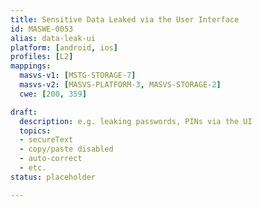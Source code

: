 ```yaml
---
title: Sensitive Data Leaked via the User Interface
id: MASWE-0053
alias: data-leak-ui
platform: [android, ios]
profiles: [L2]
mappings:
  masvs-v1: [MSTG-STORAGE-7]
  masvs-v2: [MASVS-PLATFORM-3, MASVS-STORAGE-2]
  cwe: [200, 359]

draft:
  description: e.g. leaking passwords, PINs via the UI
  topics:
  - secureText
  - copy/paste disabled
  - auto-correct
  - etc.
status: placeholder

---
```


